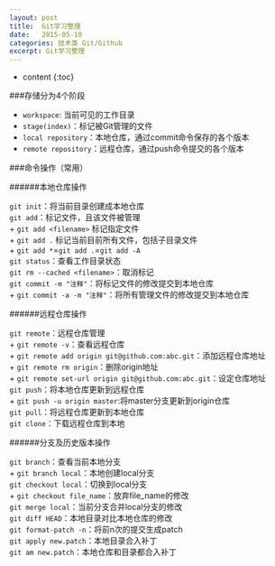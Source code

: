 ```yaml
---
layout: post
title:  Git学习整理
date:   2015-05-10
categories: 技术类 Git/Github
excerpt: Git学习整理
---
```


* content
{:toc}

###存储分为4个阶段  
*   `workspace`: 当前可见的工作目录  
*   `stage(index)`：标记被Git管理的文件  
*   `local repository`：本地仓库，通过commit命令保存的各个版本  
*   `remote repository`：远程仓库，通过push命令提交的各个版本

###命令操作（常用）  

######本地仓库操作  

`git init`：将当前目录创建成本地仓库  
`git add`：标记文件，且该文件被管理  
\+  `git add <filename>`  标记指定文件  
\+  `git add .` 标记当前目前所有文件，包括子目录文件  
\+  `git add *`=`git add .`=`git add -A`  
`git status`：查看工作目录状态  
`git rm --cached <filename>`：取消标记  
`git commit -m "注释"`：将标记文件的修改提交到本地仓库  
\+   `git commit -a -m "注释"`：将所有管理文件的修改提交到本地仓库  


######远程仓库操作  

`git remote`：远程仓库管理  
\+   `git remote -v`：查看远程仓库  
\+   `git remote add origin git@github.com:abc.git`：添加远程仓库地址  
\+   `git remote rm origin`：删除origin地址  
\+   `git remote set-url origin git@github.com:abc.git`：设定仓库地址  
`git push`：将本地仓库更新到远程仓库  
\+   `git push -u origin master`:将master分支更新到origin仓库  
`git pull`：将远程仓库更新到本地仓库  
`git clone`：下载远程仓库到本地  


######分支及历史版本操作  

`git branch`：查看当前本地分支  
\+   `git branch local`：本地创建local分支  
`git checkout local`：切换到local分支  
\+   `git checkout file_name`：放弃file_name的修改  
`git merge local`：当前分支合并local分支的修改  
`git diff HEAD`：本地目录对比本地仓库的修改  
`git format-patch -n`：将前n次的提交生成patch  
`git apply new.patch`：本地目录合入补丁  
`git am new.patch`：本地仓库和目录都合入补丁  
